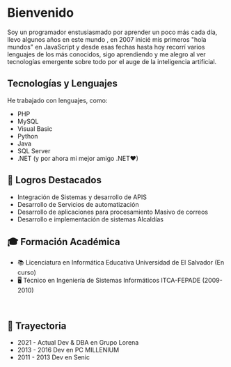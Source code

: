 # Bienvenido

Soy un programador enstusiasmado por aprender un poco más cada día, llevo algunos años en este mundo , en 2007 inicié mis primeros "hola mundos" en JavaScript y desde esas fechas hasta hoy recorrí varios lenguajes de los más conocidos, sigo aprendiendo y me alegro al ver tecnologías emergente sobre todo por el auge de la inteligencia artificial.

## Tecnologías y Lenguajes

He trabajado con lenguajes, como:
- PHP
- MySQL
- Visual Basic
- Python
- Java
- SQL Server
- .NET (y por ahora mi mejor amigo .NET♥)



## 🚀 Logros Destacados

- Integración de Sistemas y desarrollo de APIS 
- Desarrollo de Servicios de automatización 
- Desarrollo de aplicaciones para procesamiento Masivo de correos
- Desarrollo e implementación de sistemas Alcaldías

## 🎓 Formación Académica

- 📚 Licenciatura en Informática Educativa
Universidad de El Salvador (En curso)
- 🖥️ Técnico en Ingeniería de Sistemas Informáticos
ITCA-FEPADE (2009-2010)

<br clear="left"/>
  
## 💼 Trayectoria
- 2021 - Actual Dev & DBA en Grupo Lorena
- 2013 - 2016 Dev en PC MILLENIUM
- 2011 - 2013 Dev en Senic

